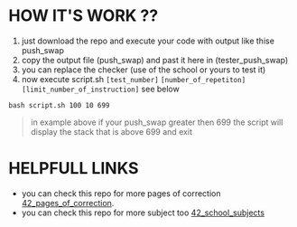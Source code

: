 # HOW IT'S WORK ??
  1. just download the repo and execute your code with output like thise push_swap
  2. copy the output file (push_swap) and past it here in (tester_push_swap)
  3. you can replace the checker (use of the school or yours to test it)
  4. now execute script.sh `[test_number]` `[number_of_repetiton]` `[limit_number_of_instruction]` see below
  ```Shell
  bash script.sh 100 10 699
  ```
  > in example above if your push_swap greater then 699 the script will display the stack that is above 699 and exit
 # HELPFULL LINKS 
  - you can check this repo for more pages of correction [42_pages_of_correction](https://github.com/mharriso/school21-checklists).
  - you can check this repo for more subject too [42_school_subjects](https://github.com/Binary-Hackers/42_Subjects)
